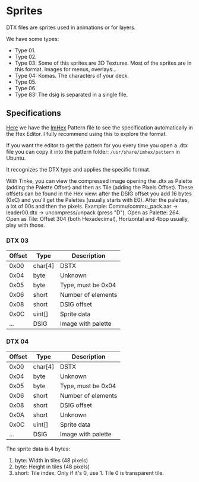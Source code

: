 # Sprites

DTX files are sprites used in animations or for layers. 

We have some types:

- Type 01.
- Type 02.
- Type 03: Some of this sprites are 3D Textures. Most of the sprites are in this format. Images for menus, overlays...
- Type 04: Komas. The characters of your deck.
- Type 05. 
- Type 06. 
- Type 83: The dsig is separated in a single file.

## Specifications

[Here](./dtx.hexpat) we have the [ImHex](https://github.com/WerWolv/ImHex) Pattern file to see the specification  automatically in the Hex Editor. I fully recommend using this to explore the format.

If you want the editor to get the pattern for you every time you open a .dtx file you can copy it into the pattern folder: `/usr/share/imhex/pattern` in Ubuntu.

It recognizes the DTX type and applies the specific format.

With Tinke, you can view the compressed image opening the .dtx as Palette (adding the Palette Offset) and then as Tile (adding the Pixels Offset). These offsets can be found in the Hex view: after the DSIG offset you add 16 bytes (0xC) and you'll get the Palettes (usually starts with E0). After the palettes, a lot of 00s and then the pixels. Example: Commu/commu_pack.aar -> leader00.dtx -> uncompress/unpack (press "D"). Open as Palette: 264. Open as Tile: Offset 304 (both Hexadecimal), Horizontal and 4bpp usually, play with those. 

### DTX 03

| Offset | Type    | Description        |
| ------ | ------- | ------------------ |
| 0x00   | char[4] | DSTX               |
| 0x04   | byte    | Unknown            |
| 0x05   | byte    | Type, must be 0x04 |
| 0x06   | short   | Number of elements |
| 0x08   | short   | DSIG offset        |
| 0x0C   | uint[]  | Sprite data        |
| ...    | DSIG    | Image with palette |

### DTX 04

| Offset | Type    | Description        |
| ------ | ------- | ------------------ |
| 0x00   | char[4] | DSTX               |
| 0x04   | byte    | Unknown            |
| 0x05   | byte    | Type, must be 0x04 |
| 0x06   | short   | Number of elements |
| 0x08   | short   | DSIG offset        |
| 0x0A   | short   | Unknown            |
| 0x0C   | uint[]  | Sprite data        |
| ...    | DSIG    | Image with palette |

The sprite data is 4 bytes:

1. byte: Width in tiles (48 pixels)
2. byte: Height in tiles (48 pixels)
3. short: Tile index. Only if it's 0, use 1. Tile 0 is transparent tile.
